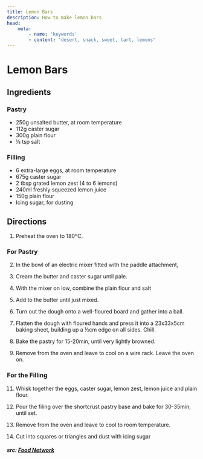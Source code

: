 ```yaml
---
title: Lemon Bars
description: How to make lemon bars
head:
    meta:
        - name: 'keywords'
        - content: "desert, snack, sweet, tart, lemons"
---
```


# Lemon Bars
## Ingredients
### Pastry
- 250g unsalted butter, at room temperature
- 112g caster sugar
- 300g plain flour
- &frac18; tsp salt

### Filling
- 6 extra-large eggs, at room temperature
- 675g caster sugar
- 2 tbsp grated lemon zest (4 to 6 lemons)
- 240ml freshly squeezed lemon juice
- 150g plain flour
- Icing sugar, for dusting

## Directions
1. Preheat the oven to 180ºC.

### For Pastry
2. In the bowl of an electric mixer fitted with the paddle attachment, 

3. Cream the butter and caster sugar until pale.

4. With the mixer on low, combine the plain flour and salt

5. Add to the butter until just mixed.

7. Turn out the dough onto a well-floured board and gather into a ball.

8. Flatten the dough with floured hands and press it into a 23x33x5cm baking sheet, building up a &frac12;cm edge on all sides. Chill.

9. Bake the pastry for 15-20min, until very lightly browned.

10. Remove from the oven and leave to cool on a wire rack. Leave the oven on.

### For the Filling
11. Whisk together the eggs, caster sugar, lemon zest, lemon juice and plain flour.

12. Pour the filing over the shortcrust pastry base and bake for 30-35min, until set.

13. Remove from the oven and leave to cool to room temperature.

14. Cut into squares or triangles and dust with icing sugar

##### src: [Food Network](https://foodnetwork.co.uk/recipes/lemon-bars/?utm_source=foodnetwork.com&utm_medium=domestic)